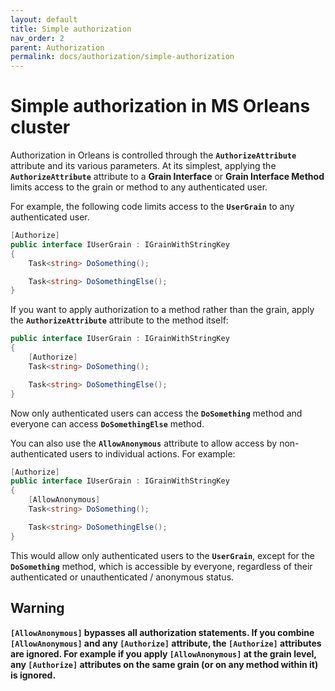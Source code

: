 ```yaml
---
layout: default
title: Simple authorization
nav_order: 2
parent: Authorization
permalink: docs/authorization/simple-authorization
---
```


# Simple authorization in MS Orleans cluster

Authorization in Orleans is controlled through the **`AuthorizeAttribute`** attribute and its various parameters. At its simplest, applying the **`AuthorizeAttribute`** attribute to a **Grain Interface** or **Grain Interface Method** limits access to the grain or method to any authenticated user.

For example, the following code limits access to the **`UserGrain`** to any authenticated user.

```csharp
[Authorize]
public interface IUserGrain : IGrainWithStringKey
{
    Task<string> DoSomething();

    Task<string> DoSomethingElse();
}
```

If you want to apply authorization to a method rather than the grain, apply the **`AuthorizeAttribute`** attribute to the method itself:

```csharp
public interface IUserGrain : IGrainWithStringKey
{
    [Authorize]
    Task<string> DoSomething();

    Task<string> DoSomethingElse();
}
```

Now only authenticated users can access the **`DoSomething`** method and everyone can access **`DoSomethingElse`** method.

You can also use the **`AllowAnonymous`** attribute to allow access by non-authenticated users to individual actions. For example:

```csharp
[Authorize]
public interface IUserGrain : IGrainWithStringKey
{
    [AllowAnonymous]
    Task<string> DoSomething();

    Task<string> DoSomethingElse();
}
```

This would allow only authenticated users to the **`UserGrain`**, except for the **`DoSomething`** method, which is accessible by everyone, regardless of their authenticated or unauthenticated / anonymous status.

## Warning

**`[AllowAnonymous]` bypasses all authorization statements. If you combine `[AllowAnonymous]` and any `[Authorize]` attribute, the `[Authorize]` attributes are ignored. For example if you apply `[AllowAnonymous]` at the grain level, any `[Authorize]` attributes on the same grain (or on any method within it) is ignored.**